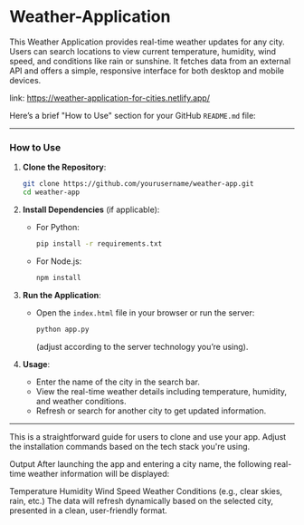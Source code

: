 # Weather-Application
This Weather Application provides real-time weather updates for any city. Users can search locations to view current temperature, humidity, wind speed, and conditions like rain or sunshine. It fetches data from an external API and offers a simple, responsive interface for both desktop and mobile devices.

link: https://weather-application-for-cities.netlify.app/

Here’s a brief "How to Use" section for your GitHub `README.md` file:

---

### How to Use

1. **Clone the Repository**:
   ```bash
   git clone https://github.com/yourusername/weather-app.git
   cd weather-app
   ```

2. **Install Dependencies** (if applicable):
   - For Python: 
     ```bash
     pip install -r requirements.txt
     ```
   - For Node.js: 
     ```bash
     npm install
     ```

3. **Run the Application**:
   - Open the `index.html` file in your browser or run the server:
     ```bash
     python app.py
     ```
     (adjust according to the server technology you’re using).

4. **Usage**:
   - Enter the name of the city in the search bar.
   - View the real-time weather details including temperature, humidity, and weather conditions.
   - Refresh or search for another city to get updated information.

---

This is a straightforward guide for users to clone and use your app. Adjust the installation commands based on the tech stack you're using.


Output
After launching the app and entering a city name, the following real-time weather information will be displayed:

Temperature
Humidity
Wind Speed
Weather Conditions (e.g., clear skies, rain, etc.)
The data will refresh dynamically based on the selected city, presented in a clean, user-friendly format.

